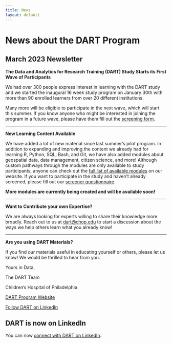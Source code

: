```yaml
---
title: News
layout: default
---
```


# News about the DART Program

## March 2023 Newsletter

**The Data and Analytics for Research Training (DART) Study Starts its First Wave of Participants**

We had over 300 people express interest in learning with the DART study and we started the inaugural 16 week study program on January 30th with more than 90 enrolled learners from over 20 different institutions. 

Many more will be eligible to participate in the next wave, which will start this summer. If you know anyone who might be interested in joining the program in a future wave, please have them fill out the [screening form](https://redcap.link/DART-survey). 

---

**New Learning Content Available**

We have added a lot of new material since last summer’s pilot program. In addition to expanding and improving the content we already had for learning R, Python, SQL, Bash, and Git, we have also added modules about geospatial data, data management, citizen science, and more! Although custom pathways through the modules are only available to study participants, anyone can check out the [full list of available modules](https://arcus.github.io/education_modules/list_of_modules) on our website. If you want to participate in the study and haven’t already screened, please fill out our [screener questionnaire](https://redcap.link/DART-survey). 

**More modules are currently being created and will be available soon!**

---

**Want to Contribute your own Expertise?**

We are always looking for experts willing to share their knowledge more broadly. Reach out to us at dart@chop.edu to start a discussion about the ways we help others learn what you already know!

---

**Are you using DART Materials?**

If you find our materials useful in educating yourself or others, please let us know! We would be thrilled to hear from you.

Yours in Data,

The DART Team

Children’s Hospital of Philadelphia

[DART Program Website](https://arcus.github.io/education_modules/)

[Follow DART on LinkedIn](https://www.linkedin.com/company/data-and-analytics-for-research-training/)


## DART is now on LinkedIn
You can now [connect with DART on LinkedIn](https://www.linkedin.com/company/data-and-analytics-for-research-training/).

